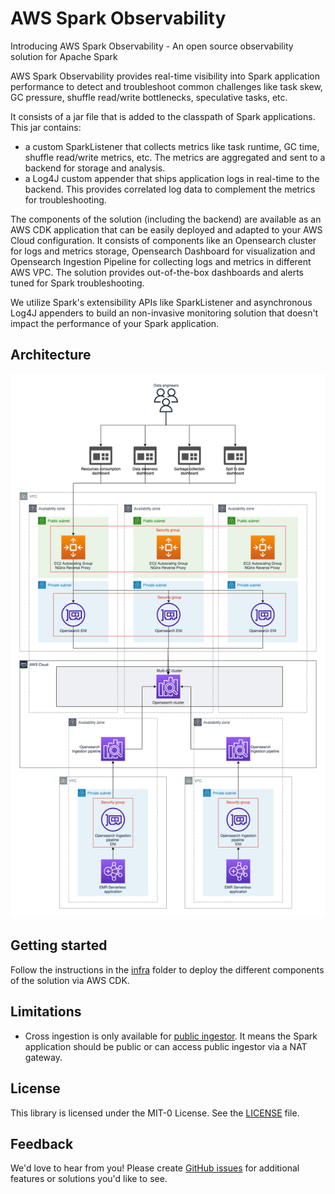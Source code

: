 # AWS Spark Observability

Introducing AWS Spark Observability - An open source observability solution for Apache Spark

AWS Spark Observability provides real-time visibility into Spark application performance to detect and troubleshoot common challenges like task skew, GC pressure, shuffle read/write bottlenecks, speculative tasks, etc.

It consists of a jar file that is added to the classpath of Spark applications. This jar contains:
 * a custom SparkListener that collects metrics like task runtime, GC time, shuffle read/write metrics, etc. The metrics are aggregated and sent to a backend for storage and analysis.
 * a Log4J custom appender that ships application logs in real-time to the backend. This provides correlated log data to complement the metrics for troubleshooting.

The components of the solution (including the backend) are available as an AWS CDK application that can be easily deployed and adapted to your AWS Cloud configuration. 
It consists of components like an Opensearch cluster for logs and metrics storage, Opensearch Dashboard for visualization and Opensearch Ingestion Pipeline for collecting logs and metrics in different AWS VPC.
The solution provides out-of-the-box dashboards and alerts tuned for Spark troubleshooting.

We utilize Spark's extensibility APIs like SparkListener and asynchronous Log4J appenders to build an non-invasive monitoring solution that doesn't impact the performance of your Spark application.

## Architecture

![AWS Spark Observability architecture](./static/spark-observability.png)

## Getting started

Follow the instructions in the [infra](./infra/README.md) folder to deploy the different components of the solution via AWS CDK.

## Limitations

 * Cross ingestion is only available for [public ingestor](https://docs.aws.amazon.com/opensearch-service/latest/developerguide/configure-client.html#configure-client-auth). 
   It means the Spark application should be  public or can access public ingestor via a NAT gateway.

## License
This library is licensed under the MIT-0 License. See the [LICENSE](LICENSE) file.

## Feedback
We'd love to hear from you! Please create [GitHub issues](https://github.com/awslabs/aws-data-solutions-framework/issues) for additional features or solutions you'd like to see.

